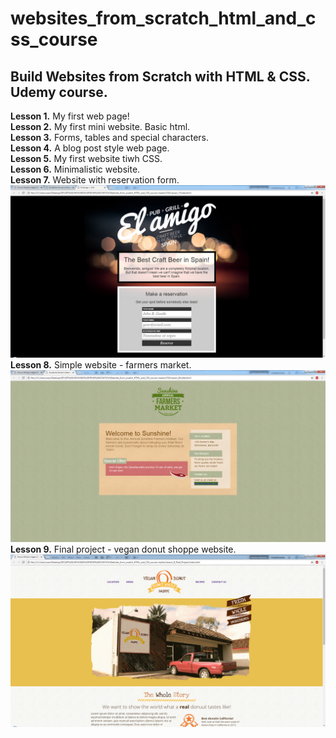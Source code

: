 # websites_from_scratch_html_and_css_course
## Build Websites from Scratch with HTML &amp; CSS. Udemy course.

**Lesson 1.** My first web page!  
**Lesson 2.** My first mini website. Basic html.  
**Lesson 3.** Forms, tables and special characters.  
**Lesson 4.** A blog post style web page.  
**Lesson 5.** My first website tiwh CSS.  
**Lesson 6.** Minimalistic website.  
**Lesson 7.** Website with reservation form.    <br>
![screenshot of project from lesson 7](img_final_scrn/lesson_7.jpg)    
**Lesson 8.** Simple website - farmers market.    
![screenshot of project from lesson 8](img_final_scrn/lesson_8.jpg)    
**Lesson 9.** Final project - vegan donut shoppe website.    
![screenshot of project from lesson 9](img_final_scrn/lesson_9_final.jpg)    
